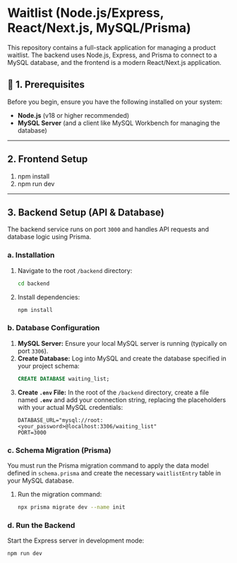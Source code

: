 # Waitlist (Node.js/Express, React/Next.js, MySQL/Prisma)

This repository contains a full-stack application for managing a product waitlist. The backend uses Node.js, Express, and Prisma to connect to a MySQL database, and the frontend is a modern React/Next.js application.

## 🚀 1. Prerequisites

Before you begin, ensure you have the following installed on your system:

* **Node.js** (v18 or higher recommended)
* **MySQL Server** (and a client like MySQL Workbench for managing the database)

---
## 2. Frontend Setup
1. npm install
2. npm run dev
---

## 3. Backend Setup (API & Database)

The backend service runs on port `3000` and handles API requests and database logic using Prisma.

### a. Installation

1.  Navigate to the root `/backend` directory:
    ```bash
    cd backend
    ```
2.  Install dependencies:
    ```bash
    npm install
    ```

### b. Database Configuration

1.  **MySQL Server:** Ensure your local MySQL server is running (typically on port `3306`).
2.  **Create Database:** Log into MySQL and create the database specified in your project schema:
    ```sql
    CREATE DATABASE waiting_list;
    ```
3.  **Create `.env` File:** In the root of the `/backend` directory, create a file named **`.env`** and add your connection string, replacing the placeholders with your actual MySQL credentials:
    ```env
    DATABASE_URL="mysql://root:<your_password>@localhost:3306/waiting_list"
    PORT=3000
    ```

### c. Schema Migration (Prisma)

You must run the Prisma migration command to apply the data model defined in `schema.prisma` and create the necessary `waitlistEntry` table in your MySQL database.

1.  Run the migration command:
    ```bash
    npx prisma migrate dev --name init
    ```

### d. Run the Backend

Start the Express server in development mode:

```bash
npm run dev
